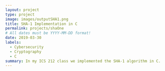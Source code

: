 ```yaml
---
layout: project
type: project
image: images/outputSHA1.png
title: SHA-1 Implementation in C
permalink: projects/shaOne
# All dates must be YYYY-MM-DD format!
date: 2019-03-30
labels:
  - Cybersecurity
  - Cryptography
  - C
summary: In my ICS 212 class we implemented the SHA-1 algorithm in C.
---
```

